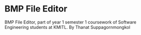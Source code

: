# BMP File Editor

BMP File Editor, part of year 1 semester 1 coursework of Software Engineering students at KMITL.
By Thanat Suppagornmongkol
